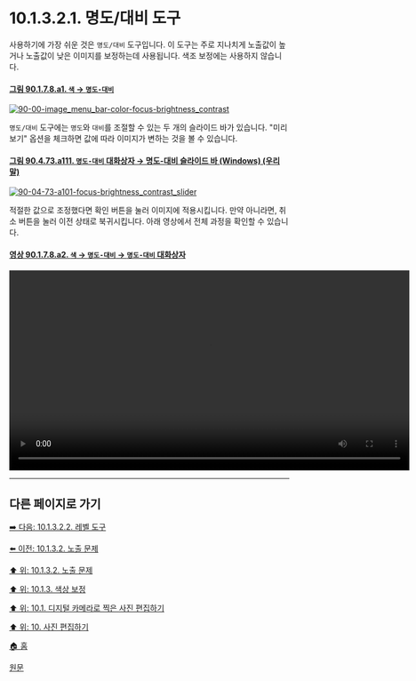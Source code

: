 # 10.1.3.2.1. 명도/대비 도구
사용하기에 가장 쉬운 것은 `명도/대비` 도구입니다. 이 도구는 주로 지나치게 노출값이 높거나 노출값이 낮은 이미지를 보정하는데 사용됩니다. 색조 보정에는 사용하지 않습니다. 

#### [그림 90.1.7.8.a1. `색` → `명도-대비`]()
[![90-00-image_menu_bar-color-focus-brightness_contrast](https://github.com/wonder13662/gimp/assets/15767104/1e472d06-319e-469c-b8e4-ea8b23a1efac)]()

`명도/대비` 도구에는 `명도`와 `대비`를 조절할 수 있는 두 개의 슬라이드 바가 있습니다. "미리보기" 옵션을 체크하면 값에 따라 이미지가 변하는 것을 볼 수 있습니다.

#### [그림 90.4.73.a111. `명도-대비` 대화상자 → 명도-대비 슬라이드 바 (Windows) (우리말)]()
[![90-04-73-a101-focus-brightness_contrast_slider](https://github.com/wonder13662/gimp/assets/15767104/b6105699-b69f-41f6-a6c0-6a013ba0fea5)]()

적절한 값으로 조정했다면 확인 버튼을 눌러 이미지에 적용시킵니다. 만약 아니라면, 취소 버튼을 눌러 이전 상태로 북귀시킵니다. 아래 영상에서 전체 과정을 확인할 수 있습니다.

#### [영상 90.1.7.8.a2. `색` → `명도-대비` → `명도-대비` 대화상자]()
<video controls="controls" width="720" src="https://github.com/wonder13662/gimp/assets/15767104/18eaf87c-5b0c-4aae-9484-62fd9cbc02bd"></video>

***

## 다른 페이지로 가기

[➡️ 다음: 10.1.3.2.2. 레벨 도구](./10-01-working-with-digital-camera-photosx-03-improving_colorsx-02-exposure_problemsx-02-level.md)

[⬅️ 이전: 10.1.3.2. 노출 문제](./10-01-working-with-digital-camera-photosx-03-improving_colorsx-02-exposure_problems.md)

[⬆️ 위: 10.1.3.2. 노출 문제](./10-01-working-with-digital-camera-photosx-03-improving_colorsx-02-exposure_problems.md)

[⬆️ 위: 10.1.3. 색상 보정](./10-01-working-with-digital-camera-photosx-03-improving_colors.md)

[⬆️ 위: 10.1. 디지털 카메라로 찍은 사진 편집하기](./10-01-working-with-digital-camera-photos.md)

[⬆️ 위: 10. 사진 편집하기](./10-00-enhancing-photographs.md)

[🏠 홈](./00-home.md)

[원문](https://docs.gimp.org/2.10/ko/gimp-imaging-photos.html#gimp-using-photography-colors)
